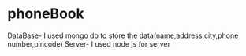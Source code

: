 # phoneBook
DataBase-
  I used mongo db to store the data(name,address,city,phone number,pincode)
Server-
  I used node js for server 
